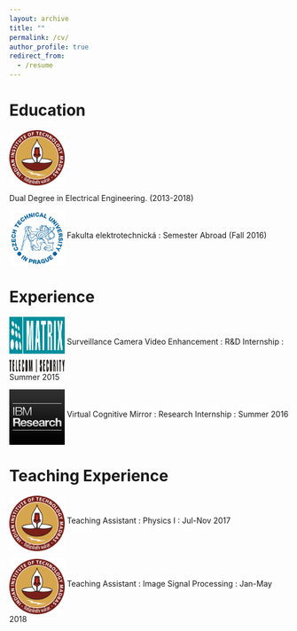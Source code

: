 ```yaml
---
layout: archive
title: ""
permalink: /cv/
author_profile: true
redirect_from:
  - /resume
---
```

Education
======
<p><img src="/images/logo.png" alt="Smiley face" align="middle" style="width:100px;height:100px;">    <p>Dual Degree in Electrical Engineering. (2013-2018)</p>
<p> <img src="/images/ctu.jpg" alt="Smiley face" align="middle" style="width:100px;height:100px;">    Fakulta elektrotechnická : Semester Abroad (Fall 2016)</p> 


Experience
======
<p> <img src="/images/matrix.jpg" alt="Smiley face" align="middle" style="width:100px;height:100px;">    Surveillance Camera Video Enhancement : R&D Internship : Summer 2015</p> 

<p> <img src="/images/ibm.jpg" alt="Smiley face" align="middle" style="width:100px;height:100px;">    Virtual Cognitive Mirror : Research Internship : Summer 2016</p> 

Teaching Experience
======
<p> <img src="/images/logo.png" alt="Smiley face" align="middle" style="width:100px;height:100px;">    Teaching Assistant : Physics I : Jul-Nov 2017</p>

<p> <img src="/images/logo.png" alt="Smiley face" align="middle" style="width:100px;height:100px;">    Teaching Assistant : Image Signal Processing : Jan-May 2018</p>

  
